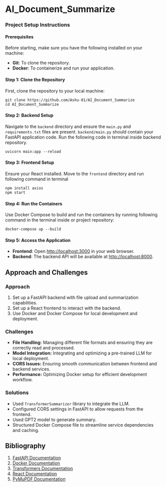 # AI_Document_Summarize


### Project Setup Instructions

#### Prerequisites

Before starting, make sure you have the following installed on your machine:
- **Git**: To clone the repository.
- **Docker**: To containerize and run your application.

#### Step 1: Clone the Repository

First, clone the repository to your local machine:
```
git clone https://github.com/Ashu-01/AI_Document_Summarize
cd AI_Document_Summarize
```

#### Step 2: Backend Setup

Navigate to the `backend` directory and ensure the `main.py` and `requirements.txt` files are present.
`backend/main.py` should contain your FastAPI application code.
Run the following code in terminal inside backend repository.
```
uvicorn main:app --reload   
```
#### Step 3: Frontend Setup

Ensure your React installed.
Move to the `frontend` directory and run following command in terminal
```
npm install axios
npm start
```
#### Step 4:  Run the Containers

Use Docker Compose to build and run the containers by running following command in the terminal inside or project repository:
```
docker-compose up --build
```

#### Step 5: Access the Application

- **Frontend**: Open [http://localhost:3000](http://localhost:3000) in your web browser.
- **Backend**: The backend API will be available at [http://localhost:8000](http://localhost:8000).



## Approach and Challenges

### Approach
1. Set up a FastAPI backend with file upload and summarization capabilities.
2. Set up a React frontend to interact with the backend.
3. Use Docker and Docker Compose for local development and deployment.

### Challenges
- **File Handling:** Managing different file formats and ensuring they are correctly read and processed.
- **Model Integration:** Integrating and optimizing a pre-trained LLM for local deployment.
- **CORS Issues:** Ensuring smooth communication between frontend and backend services.
- **Performance:** Optimizing Docker setup for efficient development workflow.

### Solutions
- Used `TransformerSummarizer` library to integrate the LLM.
- Configured CORS settings in FastAPI to allow requests from the frontend.
- Used GPT2 model to generate summary.
- Structured Docker Compose file to streamline service dependencies and caching.

## Bibliography

1. [FastAPI Documentation](https://fastapi.tiangolo.com/)
2. [Docker Documentation](https://docs.docker.com/)
3. [Transformers Documentation](https://huggingface.co/transformers/)
4. [React Documentation](https://reactjs.org/)
5. [PyMuPDF Documentation](https://pymupdf.readthedocs.io/en/latest/)

